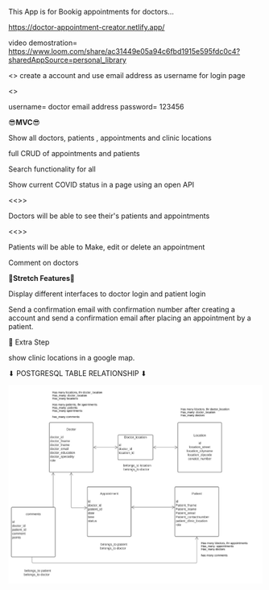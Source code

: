 This App is for Bookig appointments for doctors...

https://doctor-appointment-creator.netlify.app/

video demostration= https://www.loom.com/share/ac31449e05a94c6fbd1915e595fdc0c4?sharedAppSource=personal_library

<<user-login>> 
create a account and use email address as username for login page

<<doctor-login>>

username= doctor email address
password= 123456

😎****MVC****😎

Show all doctors, patients , appointments and clinic locations

full CRUD of appointments and patients

Search functionality for all 

Show current COVID status in a page using an open API


<<<Doctors login>>>

Doctors will be able to see their's patients and appointments

<<<Patient login>>>

Patients will be able to Make, edit or delete an appointment 

Comment on doctors


🤳****Stretch Features****🤳

Display different interfaces to doctor login and patient login

Send a confirmation email with confirmation number after creating a account
and send a confirmation email after placing an appointment by a patient.


🤞 Extra Step

show clinic locations in a google map.

  ⬇ POSTGRESQL TABLE RELATIONSHIP ⬇

![Alt text](./appointment.jpg?raw=true "Title")

